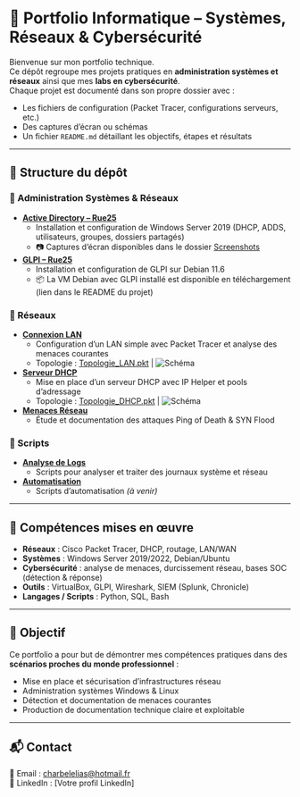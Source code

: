 # 💼 Portfolio Informatique – Systèmes, Réseaux & Cybersécurité

Bienvenue sur mon portfolio technique.  
Ce dépôt regroupe mes projets pratiques en **administration systèmes et réseaux** ainsi que mes **labs en cybersécurité**.  
Chaque projet est documenté dans son propre dossier avec :  
- Les fichiers de configuration (Packet Tracer, configurations serveurs, etc.)  
- Des captures d’écran ou schémas  
- Un fichier `README.md` détaillant les objectifs, étapes et résultats  

---

## 📁 Structure du dépôt

### 🔹 Administration Systèmes & Réseaux
- [**Active Directory – Rue25**](./Administration/Active_Directory/Rue25)  
  - Installation et configuration de Windows Server 2019 (DHCP, ADDS, utilisateurs, groupes, dossiers partagés)  
  - 📷 Captures d’écran disponibles dans le dossier [Screenshots](./Administration/Active_Directory/Rue25/Screenshots)  
- [**GLPI – Rue25**](./Administration/Active_Directory/GLPI)  
  - Installation et configuration de GLPI sur Debian 11.6  
  - 📦 La VM Debian avec GLPI installé est disponible en téléchargement (lien dans le README du projet)  

### 🔹 Réseaux
- [**Connexion LAN**](./Administration/Reseaux/Connexion_LAN)  
  - Configuration d’un LAN simple avec Packet Tracer et analyse des menaces courantes  
  - Topologie : [Topologie_LAN.pkt](./Administration/Reseaux/Connexion_LAN/Topologie_LAN.pkt) | ![Schéma](./Administration/Reseaux/Connexion_LAN/Topologie_LAN.png)  
- [**Serveur DHCP**](./Administration/Reseaux/Serveur_DHCP)  
  - Mise en place d’un serveur DHCP avec IP Helper et pools d’adressage  
  - Topologie : [Topologie_DHCP.pkt](./Administration/Reseaux/Serveur_DHCP/Topologie_DHCP.pkt) | ![Schéma](./Administration/Reseaux/Serveur_DHCP/Topologie_DHCP.png)  
- [**Menaces Réseau**](./Administration/Reseaux/Menaces_Réseaux.md)  
  - Étude et documentation des attaques Ping of Death & SYN Flood  

### 🔹 Scripts
- [**Analyse de Logs**](./Scripts/Analyse_Logs)  
  - Scripts pour analyser et traiter des journaux système et réseau  
- [**Automatisation**](./Scripts/Automatisation)  
  - Scripts d’automatisation *(à venir)*  

---

## 🔧 Compétences mises en œuvre
- **Réseaux** : Cisco Packet Tracer, DHCP, routage, LAN/WAN  
- **Systèmes** : Windows Server 2019/2022, Debian/Ubuntu  
- **Cybersécurité** : analyse de menaces, durcissement réseau, bases SOC (détection & réponse)  
- **Outils** : VirtualBox, GLPI, Wireshark, SIEM (Splunk, Chronicle)  
- **Langages / Scripts** : Python, SQL, Bash  

---

## 🚀 Objectif
Ce portfolio a pour but de démontrer mes compétences pratiques dans des **scénarios proches du monde professionnel** :  
- Mise en place et sécurisation d’infrastructures réseau  
- Administration systèmes Windows & Linux  
- Détection et documentation de menaces courantes  
- Production de documentation technique claire et exploitable  

---

## 📬 Contact
📧 Email : charbelelias@hotmail.fr  
🔗 LinkedIn : [Votre profil LinkedIn]  
